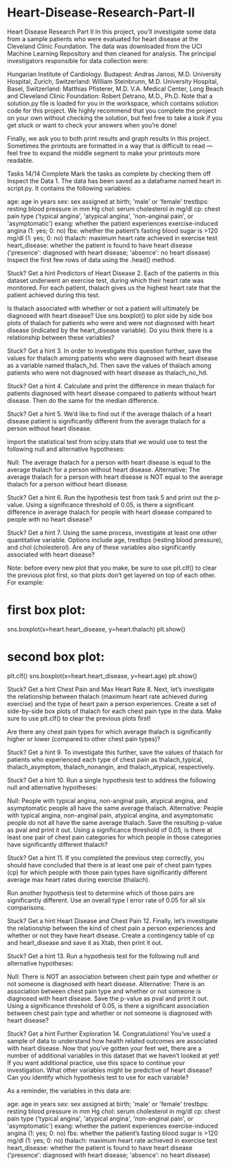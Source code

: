 # Heart-Disease-Research-Part-II
Heart Disease Research Part II
In this project, you’ll investigate some data from a sample patients who were evaluated for heart disease at the Cleveland Clinic Foundation. The data was downloaded from the UCI Machine Learning Repository and then cleaned for analysis. The principal investigators responsible for data collection were:

Hungarian Institute of Cardiology. Budapest: Andras Janosi, M.D.
University Hospital, Zurich, Switzerland: William Steinbrunn, M.D.
University Hospital, Basel, Switzerland: Matthias Pfisterer, M.D.
V.A. Medical Center, Long Beach and Cleveland Clinic Foundation: Robert Detrano, M.D., Ph.D.
Note that a solution.py file is loaded for you in the workspace, which contains solution code for this project. We highly recommend that you complete the project on your own without checking the solution, but feel free to take a look if you get stuck or want to check your answers when you’re done!

Finally, we ask you to both print results and graph results in this project. Sometimes the printouts are formatted in a way that is difficult to read — feel free to expand the middle segment to make your printouts more readable.

Tasks
14/14 Complete
Mark the tasks as complete by checking them off
Inspect the Data
1.
The data has been saved as a dataframe named heart in script.py. It contains the following variables:

age: age in years
sex: sex assigned at birth; 'male' or 'female'
trestbps: resting blood pressure in mm Hg
chol: serum cholesterol in mg/dl
cp: chest pain type ('typical angina', 'atypical angina', 'non-anginal pain', or 'asymptomatic')
exang: whether the patient experiences exercise-induced angina (1: yes; 0: no)
fbs: whether the patient’s fasting blood sugar is >120 mg/dl (1: yes; 0: no)
thalach: maximum heart rate achieved in exercise test
heart_disease: whether the patient is found to have heart disease ('presence': diagnosed with heart disease; 'absence': no heart disease)
Inspect the first few rows of data using the .head() method.


Stuck? Get a hint
Predictors of Heart Disease
2.
Each of the patients in this dataset underwent an exercise test, during which their heart rate was monitored. For each patient, thalach gives us the highest heart rate that the patient achieved during this test.

Is thalach associated with whether or not a patient will ultimately be diagnosed with heart disease? Use sns.boxplot() to plot side by side box plots of thalach for patients who were and were not diagnosed with heart disease (indicated by the heart_disease variable). Do you think there is a relationship between these variables?


Stuck? Get a hint
3.
In order to investigate this question further, save the values for thalach among patients who were diagnosed with heart disease as a variable named thalach_hd. Then save the values of thalach among patients who were not diagnosed with heart disease as thalach_no_hd.


Stuck? Get a hint
4.
Calculate and print the difference in mean thalach for patients diagnosed with heart disease compared to patients without heart disease. Then do the same for the median difference.


Stuck? Get a hint
5.
We’d like to find out if the average thalach of a heart disease patient is significantly different from the average thalach for a person without heart disease.

Import the statistical test from scipy.stats that we would use to test the following null and alternative hypotheses:

Null: The average thalach for a person with heart disease is equal to the average thalach for a person without heart disease.
Alternative: The average thalach for a person with heart disease is NOT equal to the average thalach for a person without heart disease.

Stuck? Get a hint
6.
Run the hypothesis test from task 5 and print out the p-value. Using a significance threshold of 0.05, is there a significant difference in average thalach for people with heart disease compared to people with no heart disease?


Stuck? Get a hint
7.
Using the same process, investigate at least one other quantitative variable. Options include age, trestbps (resting blood pressure), and chol (cholesterol). Are any of these variables also significantly associated with heart disease?

Note: before every new plot that you make, be sure to use plt.clf() to clear the previous plot first, so that plots don’t get layered on top of each other. For example:

# first box plot:
sns.boxplot(x=heart.heart_disease, y=heart.thalach)
plt.show()
 
# second box plot:
plt.clf()
sns.boxplot(x=heart.heart_disease, y=heart.age)
plt.show()

Stuck? Get a hint
Chest Pain and Max Heart Rate
8.
Next, let’s investigate the relationship between thalach (maximum heart rate achieved during exercise) and the type of heart pain a person experiences. Create a set of side-by-side box plots of thalach for each chest pain type in the data. Make sure to use plt.clf() to clear the previous plots first!

Are there any chest pain types for which average thalach is significantly higher or lower (compared to other chest pain types)?


Stuck? Get a hint
9.
To investigate this further, save the values of thalach for patients who experienced each type of chest pain as thalach_typical, thalach_asymptom, thalach_nonangin, and thalach_atypical, respectively.


Stuck? Get a hint
10.
Run a single hypothesis test to address the following null and alternative hypotheses:

Null: People with typical angina, non-anginal pain, atypical angina, and asymptomatic people all have the same average thalach.
Alternative: People with typical angina, non-anginal pain, atypical angina, and asymptomatic people do not all have the same average thalach.
Save the resulting p-value as pval and print it out. Using a significance threshold of 0.05, is there at least one pair of chest pain categories for which people in those categories have significantly different thalach?


Stuck? Get a hint
11.
If you completed the previous step correctly, you should have concluded that there is at least one pair of chest pain types (cp) for which people with those pain types have significantly different average max heart rates during exercise (thalach).

Run another hypothesis test to determine which of those pairs are significantly different. Use an overall type I error rate of 0.05 for all six comparisons.


Stuck? Get a hint
Heart Disease and Chest Pain
12.
Finally, let’s investigate the relationship between the kind of chest pain a person experiences and whether or not they have heart disease. Create a contingency table of cp and heart_disease and save it as Xtab, then print it out.


Stuck? Get a hint
13.
Run a hypothesis test for the following null and alternative hypotheses:

Null: There is NOT an association between chest pain type and whether or not someone is diagnosed with heart disease.
Alternative: There is an association between chest pain type and whether or not someone is diagnosed with heart disease.
Save the p-value as pval and print it out. Using a significance threshold of 0.05, is there a significant association between chest pain type and whether or not someone is diagnosed with heart disease?


Stuck? Get a hint
Further Exploration
14.
Congratulations! You’ve used a sample of data to understand how health related outcomes are associated with heart disease. Now that you’ve gotten your feet wet, there are a number of additional variables in this dataset that we haven’t looked at yet! If you want additional practice, use this space to continue your investigation. What other variables might be predictive of heart disease? Can you identify which hypothesis test to use for each variable?

As a reminder, the variables in this data are:

age: age in years
sex: sex assigned at birth; 'male' or 'female'
trestbps: resting blood pressure in mm Hg
chol: serum cholesterol in mg/dl
cp: chest pain type ('typical angina', 'atypical angina', 'non-anginal pain', or 'asymptomatic')
exang: whether the patient experiences exercise-induced angina (1: yes; 0: no)
fbs: whether the patient’s fasting blood sugar is >120 mg/dl (1: yes; 0: no)
thalach: maximum heart rate achieved in exercise test
heart_disease: whether the patient is found to have heart disease ('presence': diagnosed with heart disease; 'absence': no heart disease)
